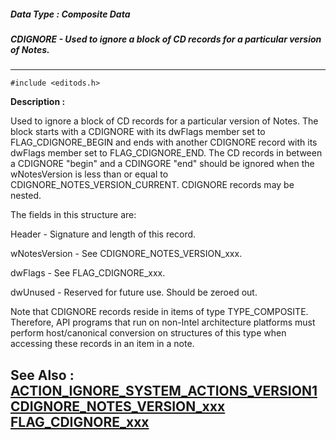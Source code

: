 ##### Data Type : Composite Data
##### CDIGNORE - Used to ignore a block of CD records for a particular version of Notes.
---
```
#include <editods.h>
```
**Description :**

Used to ignore a block of CD records for a particular version of Notes.  The 
block starts with a CDIGNORE with its dwFlags member set to FLAG_CDIGNORE_BEGIN 
and ends with another CDIGNORE record with its dwFlags member set to 
FLAG_CDIGNORE_END.  The CD records in between a CDIGNORE "begin" and a CDINGORE 
"end" should be ignored when the wNotesVersion is less than or equal to 
CDIGNORE_NOTES_VERSION_CURRENT. CDIGNORE records may be nested. 

The fields in this structure are:

Header - Signature and length of this record.
    
wNotesVersion - See CDIGNORE_NOTES_VERSION_xxx.

dwFlags -   See FLAG_CDIGNORE_xxx.

dwUnused - Reserved for future use. Should be zeroed out.

Note that CDIGNORE records reside in items of type TYPE_COMPOSITE. Therefore, 
API programs that run on non-Intel architecture platforms must perform 
host/canonical conversion on structures of this type when accessing these 
records in an item in a note.

**See Also :**
[ACTION_IGNORE_SYSTEM_ACTIONS_VERSION1](/reference/Symb/ACTION_IGNORE_SYSTEM_ACTIONS_VERSION1)
[CDIGNORE_NOTES_VERSION_xxx](/reference/Symb/CDIGNORE_NOTES_VERSION_xxx)
[FLAG_CDIGNORE_xxx](/reference/Symb/FLAG_CDIGNORE_xxx)
---
